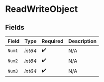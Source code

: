 # ReadWriteObject


## Fields

| Field              | Type               | Required           | Description        |
| ------------------ | ------------------ | ------------------ | ------------------ |
| `Num1`             | *int64*            | :heavy_check_mark: | N/A                |
| `Num2`             | *int64*            | :heavy_check_mark: | N/A                |
| `Num3`             | *int64*            | :heavy_check_mark: | N/A                |